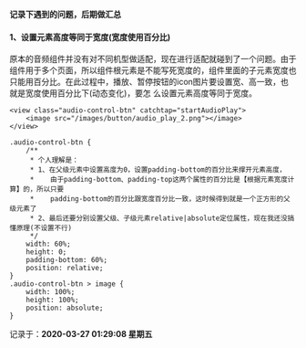 **记录下遇到的问题，后期做汇总**

#### 1、设置元素高度等同于宽度(宽度使用百分比)

原本的音频组件并没有对不同机型做适配，现在进行适配就碰到了一个问题。由于组件用于多个页面，所以组件根元素是不能写死宽度的，组件里面的子元素宽度也只能用百分比。在此过程中，播放、暂停按钮的icon图片要设置宽、高一致，也就是宽度使用百分比下(动态变化)，要怎 么设置元素高度等同于宽度。

```
<view class="audio-control-btn" catchtap="startAudioPlay">
	<image src="/images/button/audio_play_2.png"></image>
</view>
```
```
.audio-control-btn {
    /**
     * 个人理解是：
     * 1、在父级元素中设置高度为0，设置padding-bottom的百分比来撑开元素高度，
     *    由于padding-bottom、padding-top这两个属性的百分比是【根据元素宽度计算】的，所以只要
     *    padding-bottom的百分比跟宽度百分比一致，这时候得到就是一个正方形的父级元素了
     * 2、最后还要分别设置父级、子级元素relative|absolute定位属性，现在我还没搞懂原理(不设置不行)
     */
    width: 60%;
    height: 0;
    padding-bottom: 60%;
    position: relative;
}
.audio-control-btn > image {
    width: 100%;
    height: 100%;
    position: absolute;
}
```

记录于：**2020-03-27 01:29:08 星期五**
